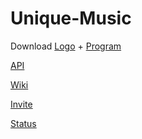 # Unique-Music

Download <a href="https://github.com/rexjohannes/unique-player/raw/master/icon.png">Logo</a> + <a href="https://raw.githubusercontent.com/rexjohannes/unique-player/master/main.py">Program</a>


<a href="https://api.unique-music.xyz/">API</a>

<a href="https://github.com/rexjohannes/unique-player/wiki">Wiki</a>

<a href="https://discord.com/oauth2/authorize?client_id=665854713845121025&permissions=8&scope=bot">Invite</a>

<a href="https://unique-music.instatus.com/">Status</a>
